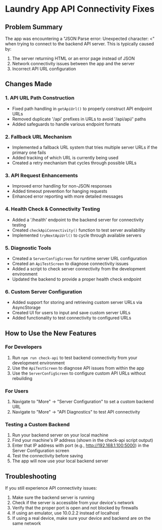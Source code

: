 # Laundry App API Connectivity Fixes

## Problem Summary

The app was encountering a "JSON Parse error: Unexpected character: <" when trying to connect to the backend API server. This is typically caused by:

1. The server returning HTML or an error page instead of JSON
2. Network connectivity issues between the app and the server
3. Incorrect API URL configuration

## Changes Made

### 1. API URL Path Construction

-  Fixed path handling in `getApiUrl()` to properly construct API endpoint URLs
-  Removed duplicate '/api' prefixes in URLs to avoid '/api/api/' paths
-  Added safeguards to handle various endpoint formats

### 2. Fallback URL Mechanism

-  Implemented a fallback URL system that tries multiple server URLs if the primary one fails
-  Added tracking of which URL is currently being used
-  Created a retry mechanism that cycles through possible URLs

### 3. API Request Enhancements

-  Improved error handling for non-JSON responses
-  Added timeout prevention for hanging requests
-  Enhanced error reporting with more detailed messages

### 4. Health Check & Connectivity Testing

-  Added a '/health' endpoint to the backend server for connectivity testing
-  Created `checkApiConnectivity()` function to test server availability
-  Implemented `tryNextApiUrl()` to cycle through available servers

### 5. Diagnostic Tools

-  Created a `ServerConfigScreen` for runtime server URL configuration
-  Created an `ApiTestScreen` to diagnose connectivity issues
-  Added a script to check server connectivity from the development environment
-  Updated the backend to provide a proper health check endpoint

### 6. Custom Server Configuration

-  Added support for storing and retrieving custom server URLs via AsyncStorage
-  Created UI for users to input and save custom server URLs
-  Added functionality to test connectivity to configured URLs

## How to Use the New Features

### For Developers

1. Run `npm run check-api` to test backend connectivity from your development environment
2. Use the `ApiTestScreen` to diagnose API issues from within the app
3. Use the `ServerConfigScreen` to configure custom API URLs without rebuilding

### For Users

1. Navigate to "More" -> "Server Configuration" to set a custom backend URL
2. Navigate to "More" -> "API Diagnostics" to test API connectivity

### Testing a Custom Backend

1. Run your backend server on your local machine
2. Find your machine's IP address (shown in the check-api script output)
3. Enter that IP address with port (e.g., http://192.168.1.100:5000) in the Server Configuration screen
4. Test the connectivity before saving
5. The app will now use your local backend server

## Troubleshooting

If you still experience API connectivity issues:

1. Make sure the backend server is running
2. Check if the server is accessible from your device's network
3. Verify that the proper port is open and not blocked by firewalls
4. If using an emulator, use 10.0.2.2 instead of localhost
5. If using a real device, make sure your device and backend are on the same network
